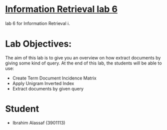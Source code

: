 # [Information Retrieval lab 6](/lab6.ipynb)

lab 6 for Information Retrieval ℹ.
# Lab Objectives: 
The aim of this lab is to give you an overview on how extract documents 
by giving some kind of query. At the end of this lab, the students will be 
able to use: 

- Create Term Document Incidence Matrix 
- Apply Unigram Inverted Index 
- Extract documents by given query 



# Student

- Ibrahim Alassaf (3901113)

